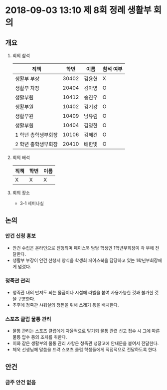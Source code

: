 # 2018-09-03 13:10 제 8회 정례 생활부 회의

## 개요
1.  회의 참석

    | 직책                   | 학번  | 이름   | 참석 여부 |
    | ---------------------- | ----- | ------ | --------- |
    | 생활부 부장        | 30402 | 김용현 | X         |
    | 생활부 차장        | 20404 | 김아영 | O         |
    | 생활부원           | 10412 | 송진우 | O         |
    | 생활부원           | 10402 | 김기강 | O         |
    | 생활부원           | 10409 | 남유림 | O         |
    | 생활부원           | 10404 | 김영한 | O         |
    |1 학년 총학생부회장	|10106| 김해건  |O          |
    |2 학년 총학생부회장	|20410|	배한빛	|O          |

2.  회의 배석

    | 직책 | 학번 | 이름 |
    | ---- | ---- | ---- |
    |X     |X     | X    |

3.  회의 장소
    * 3-1 세미나실

## 논의
### 안건 신청 홍보
* 안건 수집은 온라인으로 진행되며 페이스북 담당 학생인 1학년부회장이 각 부에 전달한다.
* 생활부 부장이 안건 산청서 양식을 학생회 페이스북을 담당하고 있는 1학년부회장에게 넘겼다.

### 청죽관 관리
* 청죽관 내의 만져도 되는 물품이나 시설에 라벨을 붙여 사용가능한 것과 불가한 것을 구분한다.
* 추후에 청죽관 샤워실의 정돈을 위해 쓰레기 통을 배치한다.

### 스포츠 클럽 물통 관리
* 물통 관리는 스포츠 클럽에게 자율적으로 맡기되 물통 관련 신고 접수 시 그에 따른 물통 압수 등의 조치를 취한다.
* 이와 같은 생활부의 물통 관리 사항은 청죽관 냉장고에 안내문을 붙여서 전달한다.
* 체욱 선생님께 말씀을 드려 스포츠 클럽 학생들에게 직접적으로 전달하도록 한다.


## 안건
 ### 금주 안건 없음